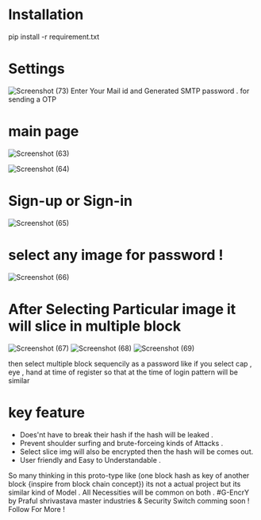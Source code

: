 # Installation 
pip install -r requirement.txt

# Settings 
![Screenshot (73)](https://user-images.githubusercontent.com/107274773/202573993-bce37ccc-105e-417e-801d-84ea343d609d.png)
Enter Your Mail id and Generated SMTP password . for sending a OTP

# main page
![Screenshot (63)](https://user-images.githubusercontent.com/107274773/202574177-5c432192-e5d2-404d-b9e2-20d5c178a66c.png)

![Screenshot (64)](https://user-images.githubusercontent.com/107274773/202574218-d6d2cf6d-d3b2-417b-b8f4-09f2c847c540.png)

# Sign-up or Sign-in
![Screenshot (65)](https://user-images.githubusercontent.com/107274773/202574300-5ecd8834-71a1-4610-9b4b-24fbe91277ee.png)

# select any image for password !
![Screenshot (66)](https://user-images.githubusercontent.com/107274773/202574363-c590c8a2-cb97-4539-843b-c9528e3ebc02.png)

# After Selecting Particular image it will slice in multiple block 
![Screenshot (67)](https://user-images.githubusercontent.com/107274773/202574527-09f29f44-098a-4669-8fad-2577a631240c.png)
![Screenshot (68)](https://user-images.githubusercontent.com/107274773/202574535-b2c6d506-2ed8-4812-b0f5-7d080cc2cdd8.png)
![Screenshot (69)](https://user-images.githubusercontent.com/107274773/202574540-b8d45909-34a2-470a-99b0-a9834905d362.png)

then select multiple block sequencily as a password 
like if you select cap , eye , hand at time of register so that at the time of login pattern will be similar

# key feature 
* Does'nt have to break their hash if the hash will be leaked .
* Prevent shoulder surfing and brute-forceing kinds of Attacks .
* Select slice img will also  be encrypted then the hash will be comes out.
* User friendly and Easy to Understandable .

So many thinking in this proto-type like (one block hash as key of another block {inspire from block chain concept}) its not a actual project but its similar kind of Model . 
All Necessities will be common on both .
#G-EncrY by Praful shrivastava
master industries & Security Switch comming soon !
Follow For More !

